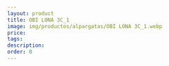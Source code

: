 ```yaml
---
layout: product
title: OBI LONA 3C_1
image: img/productos/alpargatas/OBI LONA 3C_1.webp
price: 
tags: 
description: 
order: 0
---
```

